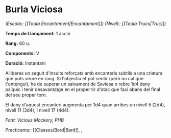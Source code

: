# Burla Viciosa

*(Escola:: [[Taula Encantament|Encantament]]) (Nivell:: [[Taula Trucs|Truc]])*

**Temps de Llançament:** 1 acció

**Rang:** 60 u.

**Components:** V

**Duració:** Instantani

Alliberes un seguit d'insults reforçats amb encanteris subtils a una criatura que pots veure en rang. Si l'objectiu et pot sentir (però no cal que t'entengui), ha de superar un salvament de Saviesa o rebre 1d4 dany psíquic i tenir desavantatge en el proper tir d'atac que faci abans del final del seu proper torn.

El dany d'aquest encanteri augmenta per 1d4 quan arribes un nivell 5 (2d4), nivell 11 (3d4), i nivell 17 (4d4).


*Font: Vicious Mockery, PHB*



Practicants:: [[Classes/Bard|Bard]], ,